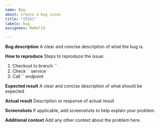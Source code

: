 ```yaml
---
name: Bug
about: Create a bug issue
title: "[FIX]"
labels: bug
assignees: MoHellO

---
```


**Bug description**
A clear and concise description of what the bug is.

**How to reproduce**
Steps to reproduce the issue:

1. Checkout to branch ``
2. Check `` service
3. Call `` endpoint

**Expected result**
A clear and concise description of what should be expected

**Actual result**
Description or response of actual result

**Screenshots**
If applicable, add screenshots to help explain your problem.

**Additional context**
Add any other context about the problem here.
